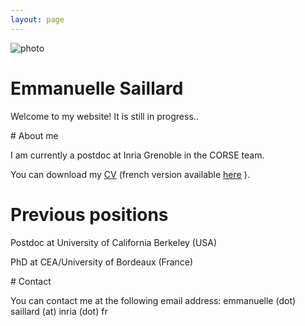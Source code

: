 ```yaml
---
layout: page
---
```


<div class="page-header row">
<div class="col-sm-2 prof-picture"><img src="{{site.baseurl}}/resources/moi.jpg" title="photo"/></div>
<div class="col-sm-10"><h1>Emmanuelle Saillard</h1></div>
</div>



Welcome to my website! It is still in progress..

<div class="well" markdown="1">
# About me

<p>
I am currently a postdoc at Inria Grenoble in the CORSE team. 
</p>

<p>
You can download my <a href="{{site.baseurl}}/resources/cv_eng.pdf" target="_blank">CV</a> (french version available <a href="{{site.baseurl}}/resources/cv_french.pdf" target="_blank">here</a> ).
</p>


# Previous positions

Postdoc at University of California Berkeley (USA)
 
PhD at CEA/University of Bordeaux (France)


</div>



<div class="well" markdown="1">
# Contact

You can contact me at the following email address: emmanuelle (dot) saillard (at) inria (dot) fr

</div>
